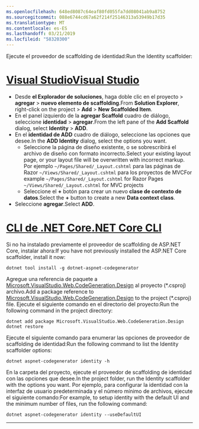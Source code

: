 ```yaml
---
ms.openlocfilehash: 648ed8087c64eaf80fd055fa7dd08041ab9a8752
ms.sourcegitcommit: 088e6744cd67a62f214f25146313a53949b17d35
ms.translationtype: MT
ms.contentlocale: es-ES
ms.lasthandoff: 03/21/2019
ms.locfileid: "58320300"
---
```

<span data-ttu-id="59bab-101">Ejecute el proveedor de scaffolding de identidad:</span><span class="sxs-lookup"><span data-stu-id="59bab-101">Run the Identity scaffolder:</span></span>

# <a name="visual-studiotabvisual-studio"></a>[<span data-ttu-id="59bab-102">Visual Studio</span><span class="sxs-lookup"><span data-stu-id="59bab-102">Visual Studio</span></span>](#tab/visual-studio)

* <span data-ttu-id="59bab-103">Desde **el Explorador de soluciones**, haga doble clic en el proyecto > **agregar** > **nuevo elemento de scaffolding**.</span><span class="sxs-lookup"><span data-stu-id="59bab-103">From **Solution Explorer**, right-click on the project > **Add** > **New Scaffolded Item**.</span></span>
* <span data-ttu-id="59bab-104">En el panel izquierdo de la **agregar Scaffold** cuadro de diálogo, seleccione **identidad** > **agregar**.</span><span class="sxs-lookup"><span data-stu-id="59bab-104">From the left pane of the **Add Scaffold** dialog, select **Identity** > **ADD**.</span></span>
* <span data-ttu-id="59bab-105">En el **identidad de ADD** cuadro de diálogo, seleccione las opciones que desee.</span><span class="sxs-lookup"><span data-stu-id="59bab-105">In the **ADD Identity** dialog, select the options you want.</span></span>
  * <span data-ttu-id="59bab-106">Seleccione la página de diseño existente, o se sobrescribirá el archivo de diseño con formato incorrecto.</span><span class="sxs-lookup"><span data-stu-id="59bab-106">Select your existing layout page, or your layout file will be overwritten with incorrect markup.</span></span> <span data-ttu-id="59bab-107">Por ejemplo `~/Pages/Shared/_Layout.cshtml` para las páginas de Razor `~/Views/Shared/_Layout.cshtml` para los proyectos de MVC</span><span class="sxs-lookup"><span data-stu-id="59bab-107">For example `~/Pages/Shared/_Layout.cshtml` for Razor Pages `~/Views/Shared/_Layout.cshtml` for MVC projects</span></span>
  * <span data-ttu-id="59bab-108">Seleccione el **+** botón para crear un nuevo **clase de contexto de datos**.</span><span class="sxs-lookup"><span data-stu-id="59bab-108">Select the **+** button to create a new **Data context class**.</span></span>
* <span data-ttu-id="59bab-109">Seleccione **agregar**.</span><span class="sxs-lookup"><span data-stu-id="59bab-109">Select **ADD**.</span></span>

# <a name="net-core-clitabnetcore-cli"></a>[<span data-ttu-id="59bab-110">CLI de .NET Core</span><span class="sxs-lookup"><span data-stu-id="59bab-110">.NET Core CLI</span></span>](#tab/netcore-cli)

<span data-ttu-id="59bab-111">Si no ha instalado previamente el proveedor de scaffolding de ASP.NET Core, instalar ahora:</span><span class="sxs-lookup"><span data-stu-id="59bab-111">If you have not previously installed the ASP.NET Core scaffolder, install it now:</span></span>

```cli
dotnet tool install -g dotnet-aspnet-codegenerator
```

<span data-ttu-id="59bab-112">Agregue una referencia de paquete a [Microsoft.VisualStudio.Web.CodeGeneration.Design](https://www.nuget.org/packages/Microsoft.VisualStudio.Web.CodeGeneration.Design/) al proyecto (\*.csproj) archivo.</span><span class="sxs-lookup"><span data-stu-id="59bab-112">Add a package reference to [Microsoft.VisualStudio.Web.CodeGeneration.Design](https://www.nuget.org/packages/Microsoft.VisualStudio.Web.CodeGeneration.Design/) to the project (\*.csproj) file.</span></span> <span data-ttu-id="59bab-113">Ejecute el siguiente comando en el directorio del proyecto:</span><span class="sxs-lookup"><span data-stu-id="59bab-113">Run the following command in the project directory:</span></span>

```cli
dotnet add package Microsoft.VisualStudio.Web.CodeGeneration.Design
dotnet restore
```

<span data-ttu-id="59bab-114">Ejecute el siguiente comando para enumerar las opciones de proveedor de scaffolding de identidad:</span><span class="sxs-lookup"><span data-stu-id="59bab-114">Run the following command to list the Identity scaffolder options:</span></span>

```cli
dotnet aspnet-codegenerator identity -h
```

<span data-ttu-id="59bab-115">En la carpeta del proyecto, ejecute el proveedor de scaffolding de identidad con las opciones que desee.</span><span class="sxs-lookup"><span data-stu-id="59bab-115">In the project folder, run the Identity scaffolder with the options you want.</span></span> <span data-ttu-id="59bab-116">Por ejemplo, para configurar la identidad con la interfaz de usuario predeterminada y el número mínimo de archivos, ejecute el siguiente comando:</span><span class="sxs-lookup"><span data-stu-id="59bab-116">For example, to setup identity with the default UI and the minimum number of files, run the following command:</span></span>

```cli
dotnet aspnet-codegenerator identity --useDefaultUI
```

---
